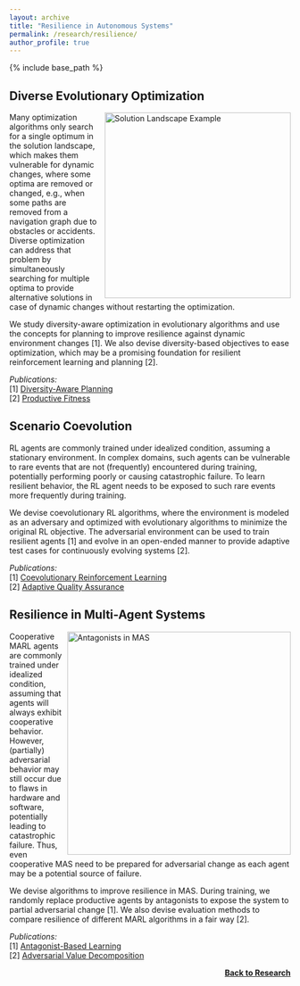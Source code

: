 ```yaml
---
layout: archive
title: "Resilience in Autonomous Systems"
permalink: /research/resilience/
author_profile: true
---
```


{% include base_path %}

## Diverse Evolutionary Optimization

<img src="https://thomyphan.github.io/images/research/solution_landscape_example.png" style="float:right; width:250pt;padding-left:10px;"  alt="Solution Landscape Example"/>

Many optimization algorithms only search for a single optimum in the solution landscape, which makes them vulnerable for dynamic changes, where some optima are removed or changed, e.g., when some paths are removed from a navigation graph due to obstacles or accidents. Diverse optimization can address that problem by simultaneously searching for multiple optima to provide alternative solutions in case of dynamic changes without restarting the optimization.

We study diversity-aware optimization in evolutionary algorithms and use the concepts for planning to improve resilience against dynamic environment changes [1]. We also devise diversity-based objectives to ease optimization, which may be a promising foundation for resilient reinforcement learning and planning [2].

*Publications:*  
[1] [Diversity-Aware Planning](https://thomyphan.github.io/publication/2018-09-01-icac-gabor)  
[2] [Productive Fitness](https://thomyphan.github.io/publication/2021-01-01-naco-gabor)  

## Scenario Coevolution

RL agents are commonly trained under idealized condition, assuming a stationary environment. In complex domains, such agents can be vulnerable to rare events that are not (frequently) encountered during training, potentially performing poorly or causing catastrophic failure. To learn resilient behavior, the RL agent needs to be exposed to such rare events more frequently during training.

We devise coevolutionary RL algorithms, where the environment is modeled as an adversary and optimized with evolutionary algorithms to minimize the original RL objective. The adversarial environment can be used to train resilient agents [1] and evolve in an open-ended manner to provide adaptive test cases for continuously evolving systems [2].

*Publications:*  
[1] [Coevolutionary Reinforcement Learning](https://thomyphan.github.io/publication/2019-06-01-gecco-gabor)  
[2] [Adaptive Quality Assurance](https://thomyphan.github.io/publication/2020-01-01-sttt-gabor)  

## Resilience in Multi-Agent Systems

<img src="https://thomyphan.github.io/images/research/antagonist_in_MAS.png" style="float:right; width:300pt;padding-left:10px;"  alt="Antagonists in MAS"/>

Cooperative MARL agents are commonly trained under idealized condition, assuming that agents will always exhibit cooperative behavior. However, (partially) adversarial behavior may still occur due to flaws in hardware and software, potentially leading to catastrophic failure. Thus, even cooperative MAS need to be prepared for adversarial change as each agent may be a potential source of failure.

We devise algorithms to improve resilience in MAS. During training, we randomly replace productive agents by antagonists to expose the system to partial adversarial change [1]. We also devise evaluation methods to compare resilience of different MARL algorithms in a fair way [2].

*Publications:*  
[1] [Antagonist-Based Learning](https://thomyphan.github.io/publication/2020-05-01-aamas-phan)  
[2] [Adversarial Value Decomposition](https://thomyphan.github.io/publication/2021-02-01-aaai-phan)  

<div style="float: right;">
    <a href="https://thomyphan.github.io/research/"><strong>Back to Research</strong></a>
</div>